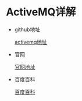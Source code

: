 # ActiveMQ详解

- github地址

    [activemq地址](https://github.com/apache/activemq)

- 官网

    [官网地址](http://activemq.apache.org/index.html)

- 百度百科

    [百度百科](https://baike.baidu.com/item/ActiveMQ)

